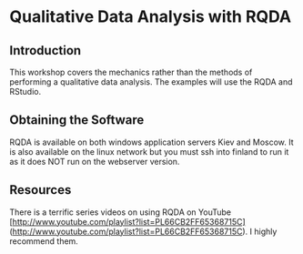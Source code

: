Qualitative Data Analysis with RQDA
========================================================
Introduction
------------
This workshop covers the mechanics rather than the methods of performing a qualitative data analysis.  The examples will use the RQDA and RStudio.  

Obtaining the Software
----------------------
RQDA is available on both windows application servers Kiev and Moscow. It is also available on the linux network but you must ssh into finland to run it as it does NOT run on the webserver version.

Resources
---------
There is a terrific series videos on using RQDA on YouTube  [http://www.youtube.com/playlist?list=PL66CB2FF65368715C] (http://www.youtube.com/playlist?list=PL66CB2FF65368715C).   I highly recommend them.  

